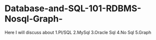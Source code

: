 # Database-and-SQL-101-RDBMS-Nosql-Graph-
Here I will discuss about 1.Pl/SQL 2.MySql 3.Oracle Sql 4.No Sql 5.Graph
